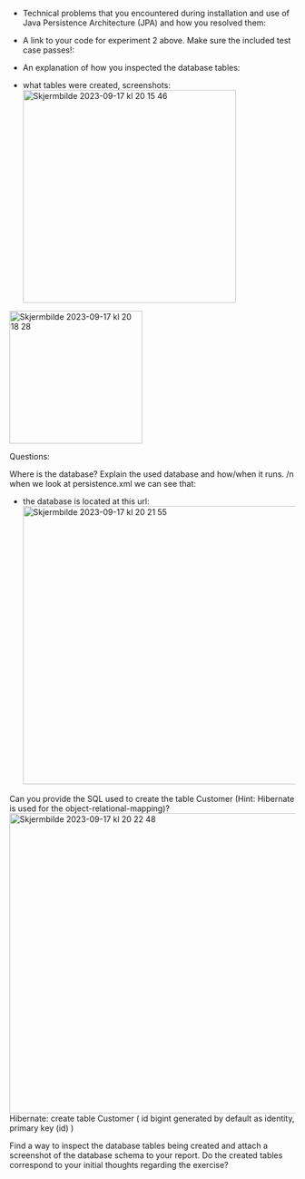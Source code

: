 * Technical problems that you encountered during installation and use of Java Persistence Architecture (JPA) and how you resolved them:

* A link to your code for experiment 2 above. Make sure the included test case passes!:

* An explanation of how you inspected the database tables:


* what tables were created, screenshots:
  <img width="375" alt="Skjermbilde 2023-09-17 kl  20 15 46" src="https://github.com/h586613/a1dat250/assets/54099085/edad814e-5731-4ae6-9759-cc2c4f765728">
<img width="234" alt="Skjermbilde 2023-09-17 kl  20 18 28" src="https://github.com/h586613/a1dat250/assets/54099085/b46517a4-d2f4-482e-819e-1c92fad1a6cd">


Questions:

Where is the database? Explain the used database and how/when it runs. /n
when we look at persistence.xml we can see that:
* the database is located at this url:
  <img width="490" alt="Skjermbilde 2023-09-17 kl  20 21 55" src="https://github.com/h586613/a1dat250/assets/54099085/b29c5987-7e22-4a5a-a402-3fff0caaa114">


Can you provide the SQL used to create the table Customer (Hint: Hibernate is used for the object-relational-mapping)?
<img width="529" alt="Skjermbilde 2023-09-17 kl  20 22 48" src="https://github.com/h586613/a1dat250/assets/54099085/c4ad241c-d068-410b-bca7-96a119985135">
Hibernate: 
    create table Customer (
        id bigint generated by default as identity,
        primary key (id)
    )


Find a way to inspect the database tables being created and attach a screenshot of the database schema to your report. Do the created tables correspond to your initial thoughts regarding the exercise?

